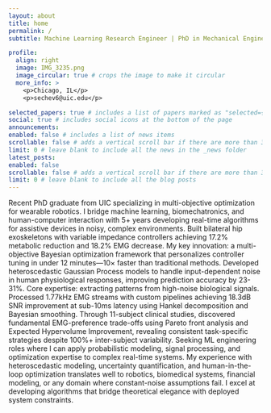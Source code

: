 ```yaml
---
layout: about
title: home
permalink: /
subtitle: Machine Learning Research Engineer | PhD in Mechanical Engineering | Bayesian Optimization & Signal Processing Expert

profile:
  align: right
  image: IMG_3235.png
  image_circular: true # crops the image to make it circular
  more_info: >
    <p>Chicago, IL</p>
    <p>sechev6@uic.edu</p>

selected_papers: true # includes a list of papers marked as "selected={true}"
social: true # includes social icons at the bottom of the page
announcements:
enabled: false # includes a list of news items
scrollable: false # adds a vertical scroll bar if there are more than 3 news items
limit: 0 # leave blank to include all the news in the _news folder
latest_posts:
enabled: false
scrollable: false # adds a vertical scroll bar if there are more than 3 new posts items
limit: 0 # leave blank to include all the blog posts
---
```

Recent PhD graduate from UIC specializing in multi-objective optimization for wearable robotics. I bridge machine learning, biomechatronics, and human-computer interaction with 5+ years developing real-time algorithms for assistive devices in noisy, complex environments.
Built bilateral hip exoskeletons with variable impedance controllers achieving 17.2% metabolic reduction and 18.2% EMG decrease. My key innovation: a multi-objective Bayesian optimization framework that personalizes controller tuning in under 12 minutes—10× faster than traditional methods. Developed heteroscedastic Gaussian Process models to handle input-dependent noise in human physiological responses, improving prediction accuracy by 23-31%.
Core expertise: extracting patterns from high-noise biological signals. Processed 1.77kHz EMG streams with custom pipelines achieving 18.3dB SNR improvement at sub-10ms latency using Hankel decomposition and Bayesian smoothing. Through 11-subject clinical studies, discovered fundamental EMG-preference trade-offs using Pareto front analysis and Expected Hypervolume Improvement, revealing consistent task-specific strategies despite 100%+ inter-subject variability.
Seeking ML engineering roles where I can apply probabilistic modeling, signal processing, and optimization expertise to complex real-time systems. My experience with heteroscedastic modeling, uncertainty quantification, and human-in-the-loop optimization translates well to robotics, biomedical systems, financial modeling, or any domain where constant-noise assumptions fail. I excel at developing algorithms that bridge theoretical elegance with deployed system constraints.
